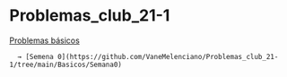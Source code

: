 # Problemas_club_21-1

[Problemas básicos](https://github.com/VaneMelenciano/Problemas_club_21-1/tree/main/Basicos)

      → [Semena 0](https://github.com/VaneMelenciano/Problemas_club_21-1/tree/main/Basicos/Semana0)
